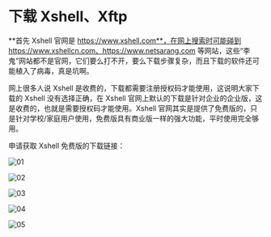 # 下载 Xshell、Xftp

**首先 Xshell 官网是 https://www.xshell.com**，在网上搜索时可能碰到 https://www.xshellcn.com、https://www.netsarang.com 等网站，这些“李鬼”网站都不是官网，它们要么打不开，要么下载步骤复杂，而且下载的软件还可能植入了病毒，真是坑啊。

网上很多人说 Xshell 是收费的，下载都需要注册授权码才能使用，这说明大家下载的 Xshell 没有选择正确，在 Xshell 官网上默认的下载是针对企业的企业版，这是收费的，也就是需要授权码才能使用。Xshell 官网其实是提供了免费版的，只是针对学校/家庭用户使用，免费版具有商业版一样的强大功能，平时使用完全够用。

申请获取 Xshell 免费版的下载链接：

![01](https://image.newarea.site/20230807/01.png)

![02](https://image.newarea.site/20230807/02.png)

![03](https://image.newarea.site/20230807/03.png)

![04](https://image.newarea.site/20230807/04.png)

![05](https://image.newarea.site/20230807/05.png)
